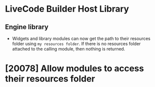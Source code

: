 # LiveCode Builder Host Library

## Engine library

* Widgets and library modules can now get the path to
  their resources folder using `my resources folder`.
  If there is no resources folder attached to the calling
  module, then nothing is returned.

# [20078] Allow modules to access their resources folder
